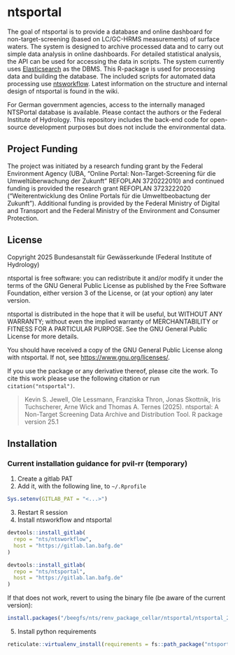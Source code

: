 
<!-- README.md is generated from README.Rmd. Please edit README.Rmd -->

# ntsportal

The goal of ntsportal is to provide a database and online dashboard for
non-target-screening (based on LC/GC-HRMS measurements) of surface
waters. The system is designed to archive processed data and to carry
out simple data analysis in online dashboards. For detailed statistical
analysis, the API can be used for accessing the data in scripts. The
system currently uses
[Elasticsearch](https://www.elastic.co/guide/en/elasticsearch/reference/current/index.html)
as the DBMS. This R-package is used for processing data and building the
database. The included scripts for automated data processing use
[ntsworkflow](https://github.com/bafg-bund/ntsworkflow). Latest
information on the structure and internal design of ntsportal is found
in the wiki.

For German government agencies, access to the internally managed
NTSPortal database is available. Please contact the authors or the
Federal Institute of Hydrology. This repository includes the back-end
code for open-source development purposes but does not include the
environmental data.

## Project Funding

The project was initiated by a research funding grant by the Federal
Environment Agency (UBA, “Online Portal: Non-Target-Screening für die
Umweltüberwachung der Zukunft” REFOPLAN 3720222010) and continued
funding is provided the research grant REFOPLAN 3723222020
(“Weiterentwicklung des Online Portals für die Umweltbeobactung der
Zukunft”). Additional funding is provided by the Federal Ministry of
Digital and Transport and the Federal Ministry of the Environment and
Consumer Protection.

## License

Copyright 2025 Bundesanstalt für Gewässerkunde (Federal Institute of
Hydrology)

ntsportal is free software: you can redistribute it and/or modify it
under the terms of the GNU General Public License as published by the
Free Software Foundation, either version 3 of the License, or (at your
option) any later version.

ntsportal is distributed in the hope that it will be useful, but WITHOUT
ANY WARRANTY; without even the implied warranty of MERCHANTABILITY or
FITNESS FOR A PARTICULAR PURPOSE. See the GNU General Public License for
more details.

You should have received a copy of the GNU General Public License along
with ntsportal. If not, see <https://www.gnu.org/licenses/>.

If you use the package or any derivative thereof, please cite the work.
To cite this work please use the following citation or run
`citation("ntsportal")`.

> Kevin S. Jewell, Ole Lessmann, Franziska Thron, Jonas Skottnik, Iris
> Tuchscherer, Arne Wick and Thomas A. Ternes (2025). ntsportal: A
> Non-Target Screening Data Archive and Distribution Tool. R package
> version 25.1

## Installation

### Current installation guidance for pvil-rr (temporary)

1)  Create a gitlab PAT
2)  Add it, with the following line, to `~/.Rprofile`

``` r
Sys.setenv(GITLAB_PAT = "<...>")
```

3)  Restart R session
4)  Install ntsworkflow and ntsportal

``` r
devtools::install_gitlab(
  repo = "nts/ntsworkflow",
  host = "https://gitlab.lan.bafg.de"
)

devtools::install_gitlab(
  repo = "nts/ntsportal",
  host = "https://gitlab.lan.bafg.de"
)
```

If that does not work, revert to using the binary file (be aware of the
current version):

``` r
install.packages("/beegfs/nts/renv_package_cellar/ntsportal/ntsportal_25.1.tar.gz")
```

5)  Install python requirements

``` r
reticulate::virtualenv_install(requirements = fs::path_package("ntsportal", "pythonElasticComm", "requirements.txt"))
```
